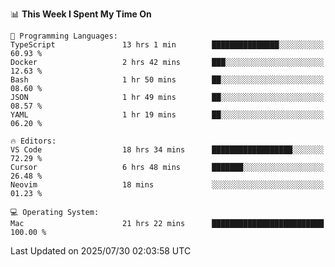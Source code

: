 <!--START_SECTION:waka-->
📊 **This Week I Spent My Time On** 

```text
💬 Programming Languages: 
TypeScript               13 hrs 1 min        ███████████████░░░░░░░░░░   60.93 % 
Docker                   2 hrs 42 mins       ███░░░░░░░░░░░░░░░░░░░░░░   12.63 % 
Bash                     1 hr 50 mins        ██░░░░░░░░░░░░░░░░░░░░░░░   08.60 % 
JSON                     1 hr 49 mins        ██░░░░░░░░░░░░░░░░░░░░░░░   08.57 % 
YAML                     1 hr 19 mins        ██░░░░░░░░░░░░░░░░░░░░░░░   06.20 % 

🔥 Editors: 
VS Code                  18 hrs 34 mins      ██████████████████░░░░░░░   72.29 % 
Cursor                   6 hrs 48 mins       ███████░░░░░░░░░░░░░░░░░░   26.48 % 
Neovim                   18 mins             ░░░░░░░░░░░░░░░░░░░░░░░░░   01.23 % 

💻 Operating System: 
Mac                      21 hrs 22 mins      █████████████████████████   100.00 % 
```


 Last Updated on 2025/07/30 02:03:58 UTC
<!--END_SECTION:waka-->
